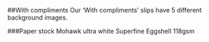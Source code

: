 ##With compliments
Our ‘With compliments’ slips have 5 different background images.

###Paper stock
Mohawk ultra white Superfine Eggshell 118gsm